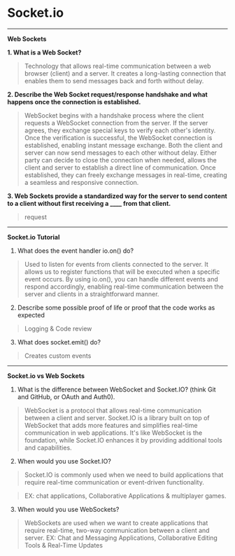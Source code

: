 # Socket.io

----

**Web Sockets**

**1. What is a Web Socket?**

> Technology that allows real-time communication between a web browser (client) and a server. It creates a long-lasting connection that enables them to send messages back and forth without delay.

**2. Describe the Web Socket request/response handshake and what happens once the connection is established.**

> WebSocket begins with a handshake process where the client requests a WebSocket connection from the server. If the server agrees, they exchange special keys to verify each other's identity. Once the verification is successful, the WebSocket connection is established, enabling instant message exchange. Both the client and server can now send messages to each other without delay. Either party can decide to close the connection when needed, allows the client and server to establish a direct line of communication. Once established, they can freely exchange messages in real-time, creating a seamless and responsive connection.

**3. Web Sockets provide a standardized way for the server to send content to a client without first receiving a ____ from that client.**

> request

----

**Socket.io Tutorial**

1. What does the event handler io.on() do?

> Used to listen for events from clients connected to the server. It allows us to register functions that will be executed when a specific event occurs. By using io.on(), you can handle different events and respond accordingly, enabling real-time communication between the server and clients in a straightforward manner.

2. Describe some possible proof of life or proof that the code works as expected

> Logging & Code review

3. What does socket.emit() do?

> Creates custom events

----

**Socket.io vs Web Sockets**


1. What is the difference between WebSocket and Socket.IO? (think Git and GitHub, or OAuth and Auth0).

> WebSocket is a protocol that allows real-time communication between a client and server. Socket.IO is a library built on top of WebSocket that adds more features and simplifies real-time communication in web applications. It's like WebSocket is the foundation, while Socket.IO enhances it by providing additional tools and capabilities.

2. When would you use Socket.IO?

> Socket.IO is commonly used when we need to build applications that require real-time communication or event-driven functionality. 

> EX: chat applications, Collaborative Applications & multiplayer games.

3. When would you use WebSockets?

> WebSockets are used when we want to create applications that require real-time, two-way communication between a client and server. 
> EX: Chat and Messaging Applications, Collaborative Editing Tools & Real-Time Updates
